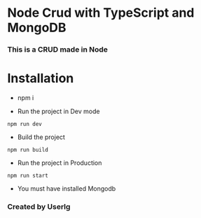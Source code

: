 # Node Crud with TypeScript and MongoDB

### This is a CRUD made in Node

# Installation

+ npm i 

+ Run the project in Dev mode
```
npm run dev
```

+ Build the project 
```
npm run build
```

+ Run the project in Production
```
npm run start
```

+ You must have installed Mongodb

### Created by Userlg